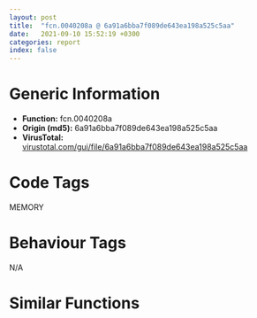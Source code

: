 ```yaml
---
layout: post
title:  "fcn.0040208a @ 6a91a6bba7f089de643ea198a525c5aa"
date:   2021-09-10 15:52:19 +0300
categories: report
index: false
---
```


# Generic Information
- **Function:** fcn.0040208a
- **Origin (md5):** 6a91a6bba7f089de643ea198a525c5aa
- **VirusTotal:** [virustotal.com/gui/file/6a91a6bba7f089de643ea198a525c5aa][virustotal_ref]

# Code Tags
<span class="tag" id="MEMORY">MEMORY</span>


# Behaviour Tags
<span class="bhv-tag" id="na">N/A</span>

# Similar Functions
<script type="text/javascript" src="https://www.gstatic.com/charts/loader.js"></script>
<script type="text/javascript">

    google.charts.load('current', {'packages':['corechart']});
    google.charts.setOnLoadCallback(drawChart);

    function drawChart() {
    var data = new google.visualization.DataTable();
        data.addColumn('number', 'X');
        data.addColumn('number', 'Y');
        data.addColumn({type: 'string', role: 'tooltip', 'p': {'html': true}});
        data.addColumn({'type': 'string', 'role': 'style'});
        
        data.addRows([
    [45.458072662353516, 170.17640686035156, '<b><a href="/report/fcn.0040208a@6a91a6bba7f089de643ea198a525c5aa">fcn.0040208a</a><br>@6a91a6bba7f089de643ea198a525c5aa</b><br>', 'point { fill-color: #e0440e; }'],
[84.4443359375, -60.9179801940918, '<b><a href="/report/fcn.00407b2b@7dd153bad1771b9e8d5266a341ebf949">fcn.00407b2b</a><br>@7dd153bad1771b9e8d5266a341ebf949</b><br>', 'null'],
[-48.662261962890625, 49.51598358154297, '<b><a href="/report/fcn.004013c0@562bf33eb57e8c08a86e538e69918c30">fcn.004013c0</a><br>@562bf33eb57e8c08a86e538e69918c30</b><br>', 'null'],
[33.179962158203125, -60.87968444824219, '<b><a href="/report/fcn.00405da2@ea9c1e2eeb951a8e6185c6674c228f98">fcn.00405da2</a><br>@ea9c1e2eeb951a8e6185c6674c228f98</b><br>', 'null'],
[69.90029907226562, 115.29389953613281, '<b><a href="/report/fcn.00401def@dd7278b699f8b751b4e28f3abe51fa08">fcn.00401def</a><br>@dd7278b699f8b751b4e28f3abe51fa08</b><br>', 'null'],
[-46.21554183959961, -78.09061431884766, '<b><a href="/report/fcn.0054ec2d@9a2108de6665bf53e42d7cbbbe5a0866">fcn.0054ec2d</a><br>@9a2108de6665bf53e42d7cbbbe5a0866</b><br>', 'null'],
[-60.74919891357422, -1.0042355060577393, '<b><a href="/report/fcn.00405d1e@1c48774da6a3dd4bf3ea41716a332c61">fcn.00405d1e</a><br>@1c48774da6a3dd4bf3ea41716a332c61</b><br>', 'null'],
[73.2570571899414, 57.0495719909668, '<b><a href="/report/fcn.00402162@db863ed6a700d7bfd018a178d481bd23">fcn.00402162</a><br>@db863ed6a700d7bfd018a178d481bd23</b><br>', 'null'],
[19.394855499267578, 60.92287063598633, '<b><a href="/report/fcn.004014ba@c765b75e3a5692b4355688c214629643">fcn.004014ba</a><br>@c765b75e3a5692b4355688c214629643</b><br>', 'null'],
[6.252716541290283, 120.09860229492188, '<b><a href="/report/fcn.0040162c@604275e66a139b66bf4f10de10af0abc">fcn.0040162c</a><br>@604275e66a139b66bf4f10de10af0abc</b><br>', 'null'],
[-5.2960028648376465, -110.83694458007812, '<b><a href="/report/fcn.006ccc92@1ad8df9cf1d781bf2acc8965dea0570e">fcn.006ccc92</a><br>@1ad8df9cf1d781bf2acc8965dea0570e</b><br>', 'null'],

        ]);

    var options = {
        title: 'Similarity Plot',
        legend: 'none',
        colors: ['#dedbd9', '#e6693e', '#ec8f6e', '#f3b49f', '#f6c7b6'],
        tooltip: {isHtml: true, trigger: 'both'},
        explorer: {
        actions: ["dragToZoom", "rightClickToReset"],
        },
        chartArea: {
        width: '80%',
        height: '80%'
        },
        width: '100%',
        height: '100%'
    };

    var chart = new google.visualization.ScatterChart(document.getElementById('chart_div'));

    chart.draw(data, options);
    }
    
</script>


<div id="chart_div" style="width: 100%px; height: 100%;"></div>

# Disassembled Code
{% highlight nasm %}

push ebp
mov ebp, esp
sub esp, 0x8c
mov eax, dword[ebp-0x14]
add eax, dword[ebp-0x34]
mov dword[ebp-0x54], eax
mov dword[ebp-4], 0xffffff3b
mov eax, dword[ebp-0x5c]
add eax, 0x73
mov dword[ebp-0x2c], eax
cmp dword[ebp-0x10], 0x2e4
je 0x4020c6
cmp dword[ebp-8], 0x2d8
jae 0x4020d6
mov eax, dword[ebp-0x10]
cmp eax, dword[ebp-4]
jne 0x4020d6
mov eax, dword[ebp-8]
mov ecx, dword[ebp-0x34]
lea eax, [ecx+eax+0x210]
mov dword[ebp-0x18], eax
mov eax, dword[ebp-0x40]
sub eax, 0x2e1
mov dword[ebp-0x38], eax
mov eax, dword[ebp-0x50]
add eax, 0x279
mov dword[ebp-0x60], eax
mov eax, dword[ebp-0xc]
sub eax, dword[ebp-4]
add eax, 0x241
mov dword[ebp-0x30], eax
mov dword[ebp-0x24], 0x28b
mov eax, dword[ebp-0x30]
sub eax, dword[ebp-0x54]
mov dword[ebp-4], eax
mov eax, 0x2cd
sub eax, dword[ebp-0x48]
mov dword[ebp-4], eax
mov eax, dword[ebp-0x2c]
cmp eax, dword[ebp-0xc]
jbe 0x40212c
mov eax, dword[ebp-0x4c]
cmp eax, dword[ebp-0x20]
jne 0x40212c
mov dword[ebp-0x50], 0x3eb
cmp dword[ebp-0x60], 0x2f4
jbe 0x40214b
mov eax, dword[ebp-0x40]
cmp eax, dword[ebp-8]
jne 0x40214b
mov eax, dword[ebp-0x38]
sub eax, dword[ebp-0x10]
add eax, 0x17c
mov dword[ebp-0x24], eax
mov dword[ebp-0x3c], 0x498
mov eax, dword[ebp-8]
add eax, 0x34d
mov dword[ebp-0x60], eax
cmp dword[ebp-0x3c], 0x356
jne 0x402182
cmp dword[ebp-0x34], 0x299
jae 0x402182
mov eax, dword[ebp-0x20]
cmp eax, dword[ebp-0x38]
jae 0x402182
mov eax, dword[ebp-0x50]
add eax, 0x48f
mov dword[ebp-0x30], eax
mov eax, dword[ebp-0x20]
sub eax, 0x263
mov dword[ebp-4], eax
mov eax, dword[ebp-0xc]
add eax, 0xf7
mov dword[ebp-0x60], eax
mov eax, 0xa6
sub eax, dword[ebp-0x38]
mov dword[ebp-0x3c], eax
mov eax, dword[ebp-0x50]
add eax, 0x2be
mov dword[ebp-0x24], eax
push 0x40
push 0x3000
push 0x192d08
push 0
call dword[sym.imp.KERNEL32.dll_VirtualAlloc]
mov dword[ebp-0x74], eax
mov eax, dword[ebp-0x5c]
add eax, 0x31b
mov dword[ebp-0x4c], eax
mov dword[ebp-0xc], 0x25c
mov dword[ebp-0x1c], 0x8bd
mov dword[ebp-0xc], 0x1f4
mov eax, dword[ebp-0xc]
add eax, 0x1c8
mov dword[ebp-0x30], eax
mov eax, dword[ebp-0x1c]
add eax, 5
mov dword[ebp-0x1c], eax
mov eax, dword[ebp-0x50]
mov ecx, dword[ebp-0x18]
lea eax, [ecx+eax-0x131]
mov dword[ebp-0x10], eax
mov eax, dword[ebp-0x10]
add eax, 0x1dc
mov dword[ebp-0x30], eax
cmp dword[ebp-0x1c], 0x8cc
jb 0x4021e5
mov eax, 0x1fc
sub eax, dword[ebp-0x5c]
mov dword[ebp-0x38], eax
mov eax, dword[ebp-0x10]
mov dword[ebp-0x68], eax
cmp dword[ebp-0x68], 0x2d
je 0x402297
cmp dword[ebp-0x68], 0x4f
je 0x40227d
cmp dword[ebp-0x68], 0xb1
je 0x402260
cmp dword[ebp-0x68], 0xb8
je 0x40226d
cmp dword[ebp-0x68], 0xd2
je 0x40228a
cmp dword[ebp-0x68], 0x119
je 0x4022a4
jmp 0x4022b1
mov eax, dword[ebp-0x24]
sub eax, 0x2ed
mov dword[ebp-8], eax
jmp 0x4022bc
mov eax, dword[ebp-0x10]
sub eax, dword[ebp-0x50]
sub eax, 0xa1
mov dword[ebp-0x3c], eax
jmp 0x4022bc
mov eax, dword[ebp-0x14]
add eax, 0x386
mov dword[ebp-0x24], eax
jmp 0x4022bc
mov eax, dword[ebp-0x60]
sub eax, 0x264
mov dword[ebp-8], eax
jmp 0x4022bc
mov eax, dword[ebp-0x1c]
add eax, 0x19b
mov dword[ebp-0x5c], eax
jmp 0x4022bc
mov eax, dword[ebp-0x20]
add eax, 0x106
mov dword[ebp-4], eax
jmp 0x4022bc
mov eax, dword[ebp-0x40]
sub eax, 0x39c
mov dword[ebp-0x54], eax
mov eax, dword[ebp-0x20]
sub eax, 0x23a
mov dword[ebp-4], eax
mov eax, dword[ebp-4]
add eax, 0xda
mov dword[ebp-0x40], eax
cmp dword[ebp-0x40], 0x26b
jne 0x4022ed
cmp dword[ebp-8], 0x3b9
jae 0x4022f8
cmp dword[ebp-0x40], 0x14a
jne 0x4022f8
mov eax, 0x1a5
sub eax, dword[ebp-0x28]
mov dword[ebp-0x50], eax
mov eax, dword[ebp-0x1c]
sub eax, 0x2fd
sub eax, dword[ebp-0x18]
mov dword[ebp-8], eax
mov eax, dword[ebp-0x2c]
sub eax, dword[ebp-0x50]
mov dword[ebp-0x28], eax
mov eax, dword[ebp-0x74]
add eax, 0xb5000
mov dword[ebp-0x74], eax
mov eax, dword[ebp-0x48]
cmp eax, dword[ebp-0x14]
jb 0x402336
cmp dword[ebp-0x54], 0x15e
jae 0x402336
mov eax, 0x33d
sub eax, dword[ebp-0x14]
mov dword[ebp-0x10], eax
mov dword[ebp-0x58], 0x134
mov eax, dword[ebp-0x24]
mov ecx, dword[ebp-4]
lea eax, [ecx+eax+0x1ec]
mov dword[ebp-8], eax
mov dword[ebp-0xc], 0x5bd
mov dword[ebp-0x80], 0xbff820
mov eax, dword[ebp-0x1c]
sub eax, dword[ebp-0x14]
mov dword[ebp-0x18], eax
mov eax, dword[ebp-0x10]
mov ecx, dword[ebp-0x40]
lea eax, [ecx+eax-0x158]
mov dword[ebp-0xc], eax
mov eax, dword[ebp-0x18]
sub eax, dword[ebp-0x1c]
sub eax, dword[ebp-0x2c]
mov dword[ebp-0x48], eax
cmp dword[ebp-0x20], 0x31d
jne 0x402392
cmp dword[ebp-0x30], 0x340
jb 0x40239a
mov eax, dword[ebp-0xc]
cmp eax, dword[ebp-0x4c]
je 0x4023a1
mov dword[ebp-0x18], 0x110
and dword[ebp-0x44], 0
mov dword[ebp-0x48], 0x4a3
mov eax, dword[ebp-4]
add eax, dword[ebp-0x48]
mov dword[ebp-0x10], eax
mov eax, dword[ebp-0x10]
add eax, 0x24a
mov dword[ebp-0x14], eax
mov eax, dword[ebp-0x20]
add eax, 0x2d8
mov dword[ebp-0x14], eax
mov eax, dword[ebp-0x1c]
add eax, dword[ebp-0x34]
mov dword[ebp-0x38], eax
mov dword[ebp-0x78], 0x7b270565
mov eax, dword[ebp-0xc]
add eax, 0x112
mov dword[ebp-0x54], eax
mov eax, dword[ebp-0x1c]
cmp eax, dword[ebp-0x34]
jae 0x4023f4
cmp dword[ebp-0x58], 0
jae 0x4023ff
mov eax, dword[ebp-0x1c]
sub eax, 0x260
mov dword[ebp-0x60], eax
mov dword[ebp-0x7c], 0x9c5c7ec0
mov dword[ebp-0x60], 0x106
mov eax, dword[ebp-0x38]
add eax, 0x12a
mov dword[ebp-0x18], eax
mov dword[ebp-0x70], 0x3cf8ebd0
cmp dword[ebp-8], 0x3bd
jne 0x40243a
cmp dword[ebp-0x2c], 0x210
jne 0x402441
cmp dword[ebp-0x10], 0x16d
je 0x402441
mov dword[ebp-0x40], 0x873
cmp dword[ebp-0x30], 0x219
jae 0x40245a
cmp dword[ebp-0x58], 0x18b
jne 0x40245a
mov dword[ebp-0x14], 0xfffffdde
mov dword[ebp-0x64], 0x54642b1
mov eax, 0x2d9
sub eax, dword[ebp-0x34]
mov dword[ebp-0xc], eax
mov dword[ebp-0x88], 0x4d4fd4e2
mov eax, dword[ebp-0x4c]
cmp eax, dword[ebp-0x30]
jae 0x40248c
cmp dword[ebp-0x3c], 0
jne 0x402493
mov eax, dword[ebp-0xc]
cmp eax, dword[ebp-0x24]
jb 0x402493
mov dword[ebp-0x18], 0x417
mov eax, dword[ebp-0x4c]
sub eax, 0x4d5
mov dword[ebp-0x40], eax
mov eax, dword[ebp-4]
sub eax, dword[ebp-0x34]
add eax, 0x297
mov dword[ebp-0x14], eax
and dword[ebp-0x44], 0
cmp dword[ebp-0x44], 0xa8a8
jae 0x402a48
mov eax, dword[ebp-0x18]
sub eax, dword[ebp-0x28]
mov dword[ebp-0xc], eax
mov eax, 0x3d2
sub eax, dword[ebp-0x1c]
or eax, dword[ebp-0x28]
mov dword[ebp-4], eax
mov eax, dword[ebp-0x78]
add eax, dword[ebp-0x7c]
mov dword[ebp-0x78], eax
mov eax, dword[ebp-8]
sub eax, dword[ebp-0xc]
mov dword[ebp-0x40], eax
cmp dword[ebp-0x50], 0x165
jne 0x402503
cmp dword[ebp-0x48], 0x9e
jne 0x402503
mov eax, dword[ebp-8]
add eax, 0x25e
mov dword[ebp-4], eax
mov eax, dword[ebp-0x64]
add eax, dword[ebp-0x88]
mov dword[ebp-0x64], eax
mov eax, dword[ebp-0x28]
sub eax, dword[ebp-0xc]
sub eax, 0x3b1
mov dword[ebp-0x54], eax
cmp dword[ebp-0x38], 0x6d
jne 0x40252b
mov eax, dword[ebp-0xc]
cmp eax, dword[ebp-0x18]
ja 0x402534
cmp dword[ebp-0x58], 0x170
jne 0x40253b
mov dword[ebp-0x38], 0x318
mov eax, dword[ebp-0x64]
add eax, dword[ebp-0x70]
mov dword[ebp-0x64], eax
cmp dword[ebp-0x4c], 0x111
jb 0x402555
mov eax, dword[ebp-0x54]
cmp eax, dword[ebp-0x10]
jae 0x40255e
mov eax, dword[ebp-4]
sub eax, dword[ebp-0x60]
mov dword[ebp-8], eax
mov eax, dword[ebp-0x28]
cmp eax, dword[ebp-4]
je 0x402577
mov eax, dword[ebp-0x58]
cmp eax, dword[ebp-0x14]
jb 0x402577
mov eax, dword[ebp-0x18]
add eax, dword[ebp-4]
mov dword[ebp-0x5c], eax
mov eax, dword[ebp-0x64]
add eax, dword[ebp-0x70]
mov dword[ebp-0x64], eax
mov dword[ebp-0x14], 0x235
mov eax, dword[ebp-0x3c]
add eax, 0x242
sub eax, dword[ebp-0x1c]
mov dword[ebp-0x2c], eax
mov eax, dword[ebp-0x7c]
xor eax, dword[ebp-0x70]
mov dword[ebp-0x7c], eax
cmp dword[ebp-0xc], 0x209
jbe 0x4025af
mov eax, dword[ebp-0x24]
cmp eax, dword[ebp-0x1c]
je 0x4025bd
mov eax, dword[ebp-0x2c]
add eax, 0x325
sub eax, dword[ebp-0x14]
mov dword[ebp-0x48], eax
mov eax, dword[ebp-0x18]
sub eax, dword[ebp-0x40]
mov dword[ebp-0x1c], eax
mov eax, dword[ebp-0x70]
add eax, dword[ebp-0x64]
mov dword[ebp-0x70], eax
mov dword[ebp-0x54], 0xfffffdcf
mov eax, dword[ebp-0x38]
cmp eax, dword[ebp-0x2c]
jne 0x4025e6
mov eax, dword[ebp-0x20]
cmp eax, dword[ebp-0x24]
jne 0x4025f1
mov eax, dword[ebp-0x10]
sub eax, 0x1fb
mov dword[ebp-0x20], eax
mov eax, dword[ebp-0x2c]
sub eax, 0x3e0
mov dword[ebp-0x3c], eax
mov eax, dword[ebp-4]
add eax, 0xf4
mov dword[ebp-0xc], eax
mov eax, dword[ebp-0x74]
add eax, dword[ebp-0x44]
mov dword[ebp-0x8c], eax
mov eax, dword[ebp-0x38]
add eax, 0x13f
mov dword[ebp-0x2c], eax
mov eax, dword[ebp-0x3c]
cmp eax, dword[ebp-4]
je 0x40262f
cmp dword[ebp-0x40], 0x1f4
je 0x402637
mov eax, dword[ebp-0x10]
cmp eax, dword[ebp-0x28]
jne 0x402640
mov dword[ebp-0x50], 0xfffffe65
jmp 0x40264f
imul eax, dword[ebp-0x2c], 0x349
sub eax, 0x3a3
mov dword[ebp-4], eax
mov dword[ebp-0x10], 0xffffffc2
mov eax, 0x319
sub eax, dword[ebp-0x30]
mov dword[ebp-0x60], eax
mov eax, dword[ebp-0x80]
add eax, dword[ebp-0x44]
mov dword[ebp-0x84], eax
cmp dword[ebp-0x10], 0xd6
jne 0x40267f
cmp dword[ebp-0x18], 0x33c
je 0x402688
cmp dword[ebp-0x2c], 0x1f8
jae 0x402693
mov eax, dword[ebp-0x2c]
add eax, 0x1c2
mov dword[ebp-0x10], eax
mov dword[ebp-0x18], 0x35b
mov eax, dword[ebp-0x10]
add eax, 0x45e
mov dword[ebp-8], eax
mov eax, dword[ebp-0x84]
mov eax, dword[eax]
sub eax, dword[ebp-0x78]
mov ecx, dword[ebp-0x8c]
mov dword[ecx], eax
cmp dword[ebp-0x50], 0x37c
je 0x4026c9
mov eax, dword[ebp-0x60]
cmp eax, dword[ebp-0x20]
jne 0x4026d1
mov eax, dword[ebp-0x20]
cmp eax, dword[ebp-8]
jbe 0x4026dc
mov eax, dword[ebp-0x24]
sub eax, 0x471
mov dword[ebp-0x18], eax
mov eax, dword[ebp-0x28]
sub eax, 0xc4
mov dword[ebp-4], eax
push 0xffffffffffffffaf
pop eax
sub eax, dword[ebp-0x1c]
mov dword[ebp-0x30], eax
mov eax, dword[ebp-0x38]
add eax, 0x3e2
mov dword[ebp-0x14], eax
mov eax, dword[ebp-0x14]
cmp eax, dword[ebp-0x3c]
jne 0x402715
cmp dword[ebp-0x24], 0x2df
jne 0x402715
cmp dword[ebp-0x58], 0xe1
je 0x40271c
mov dword[ebp-0x30], 0x11e
mov eax, dword[ebp-0x28]
add eax, 0x67
mov dword[ebp-0x48], eax
mov eax, dword[ebp-0x40]
cmp eax, dword[ebp-8]
ja 0x402736
cmp dword[ebp-0x28], 0xd7
jae 0x40273d
mov dword[ebp-0x14], 0x163
cmp dword[ebp-0x3c], 0x7a
jne 0x40275c
cmp dword[ebp-0x54], 0x2f0
jae 0x40275c
cmp dword[ebp-0x58], 0x181
jne 0x40275c
mov dword[ebp-0x20], 0x1f5
mov eax, dword[ebp-8]
sub eax, dword[ebp-0x5c]
add eax, 0x3bf
mov dword[ebp-0x54], eax
cmp dword[ebp-0x5c], 0x66
jne 0x402789
cmp dword[ebp-0x58], 0x201
je 0x402789
mov eax, dword[ebp-0x18]
mov ecx, dword[ebp-0xc]
lea eax, [ecx+eax-0x38c]
mov dword[ebp-4], eax
mov eax, dword[ebp-0x44]
add eax, 0xf14c0
mov dword[ebp-0x44], eax
mov eax, dword[ebp-0x40]
sub eax, 0x344
mov dword[ebp-0x14], eax
and dword[ebp-0x24], 0
jmp 0x4027ac
mov eax, dword[ebp-0x24]
inc eax
mov dword[ebp-0x24], eax
cmp dword[ebp-0x24], 2
jae 0x4027c4
mov eax, 0xc0
sub eax, dword[ebp-0x20]
add eax, 0x394
mov dword[ebp-0x34], eax
jmp 0x4027a5
push 0x5f
pop eax
sub eax, dword[ebp-0x28]
mov dword[ebp-0x58], eax
mov eax, dword[ebp-0x18]
cmp eax, dword[ebp-0x5c]
jb 0x4027dd
mov eax, dword[ebp-0x20]
cmp eax, dword[ebp-0x48]
jae 0x4027e5
mov eax, dword[ebp-0xc]
cmp eax, dword[ebp-0x3c]
jae 0x4027ee
mov eax, dword[ebp-0x58]
sub eax, dword[ebp-0x50]
mov dword[ebp-0x24], eax
mov eax, dword[ebp-0x48]
cmp eax, dword[ebp-0x30]
jae 0x4027fc
cmp dword[ebp-0x34], 0
jne 0x402807
mov eax, dword[ebp-0x34]
sub eax, 0x35b
mov dword[ebp-0x14], eax
mov eax, dword[ebp-0x60]
add eax, 0x76
mov dword[ebp-0x4c], eax
mov dword[ebp-0x48], 0x307
mov eax, dword[ebp-0x58]
add eax, 0x150
sub eax, dword[ebp-4]
mov dword[ebp-0x20], eax
mov eax, dword[ebp-0x10]
add eax, 0x2f5
mov dword[ebp-0x38], eax
cmp dword[ebp-0x4c], 0x222
je 0x40284f
mov eax, dword[ebp-0x30]
cmp eax, dword[ebp-0x14]
jbe 0x40284f
mov eax, 0x2d5
sub eax, dword[ebp-4]
add eax, dword[ebp-0x4c]
mov dword[ebp-0x38], eax
mov eax, dword[ebp-0x44]
sub eax, 0x3ba8f
mov dword[ebp-0x44], eax
mov eax, 0x189
sub eax, dword[ebp-8]
sub eax, 0x30f
mov dword[ebp-0x34], eax
cmp dword[ebp-0x4c], 0x3b4
jb 0x40288f
cmp dword[ebp-0x3c], 0x264
jne 0x40288f
mov eax, dword[ebp-0x40]
cmp eax, dword[ebp-0x2c]
je 0x40288f
mov eax, 0x285
sub eax, dword[ebp-0x5c]
mov dword[ebp-0x2c], eax
mov eax, dword[ebp-4]
sub eax, 0x105
mov dword[ebp-0x4c], eax
cmp dword[ebp-0x10], 0x392
ja 0x4028c0
cmp dword[ebp-0x48], 0x104
je 0x4028c0
cmp dword[ebp-0x14], 0x12a
jne 0x4028c0
mov eax, dword[ebp-0x18]
add eax, 0x3b4
mov dword[ebp-0x28], eax
mov dword[ebp-0x38], 0xfffffff6
mov eax, 0x254
sub eax, dword[ebp-0x50]
mov dword[ebp-0x38], eax
mov eax, dword[ebp-0x48]
cmp eax, dword[ebp-0x60]
jb 0x4028ec
cmp dword[ebp-0x18], 0x307
je 0x4028ec
cmp dword[ebp-8], 0x3b2
jae 0x4028f3
mov dword[ebp-0x10], 0xfffffd9f
mov eax, dword[ebp-0x2c]
sub eax, dword[ebp-8]
mov dword[ebp-0x28], eax
mov eax, dword[ebp-0x44]
add eax, 0xe9fa7
mov dword[ebp-0x44], eax
mov eax, 0x1a4
sub eax, dword[ebp-0x30]
mov dword[ebp-0x20], eax
mov eax, dword[ebp-0x44]
mov dword[ebp-0x6c], eax
cmp dword[ebp-0x6c], 0x37
je 0x40297c
cmp dword[ebp-0x6c], 0x81
je 0x402973
cmp dword[ebp-0x6c], 0xad
je 0x402963
cmp dword[ebp-0x6c], 0xd2
je 0x402958
cmp dword[ebp-0x6c], 0x103
je 0x40294d
cmp dword[ebp-0x6c], 0x109
je 0x402985
jmp 0x402992
mov eax, dword[ebp-0x54]
sub eax, dword[ebp-0x5c]
mov dword[ebp-4], eax
jmp 0x40299d
push 0x71
pop eax
sub eax, dword[ebp-0xc]
mov dword[ebp-0x48], eax
jmp 0x40299d
mov eax, dword[ebp-0x3c]
add eax, 0x236
sub eax, dword[ebp-0x1c]
mov dword[ebp-0xc], eax
jmp 0x40299d
mov dword[ebp-0x30], 0x5ec
jmp 0x40299d
mov dword[ebp-0x34], 0x803
jmp 0x40299d
mov eax, dword[ebp-0x54]
add eax, 0x34d
mov dword[ebp-0x3c], eax
jmp 0x40299d
mov eax, dword[ebp-0xc]
add eax, 0x11c
mov dword[ebp-0x5c], eax
mov eax, dword[ebp-8]
sub eax, dword[ebp-0x38]
mov dword[ebp-0x54], eax
mov eax, dword[ebp-0x20]
add eax, 0x285
sub eax, dword[ebp-0x3c]
mov dword[ebp-4], eax
mov eax, dword[ebp-0x34]
cmp eax, dword[ebp-0x54]
jne 0x4029ce
cmp dword[ebp-0x48], 0xdf
jb 0x4029ce
cmp dword[ebp-0x5c], 0x1bd
je 0x4029da
mov eax, dword[ebp-0xc]
sub eax, dword[ebp-0x1c]
sub eax, dword[ebp-8]
mov dword[ebp-0x58], eax
cmp dword[ebp-0x18], 0x16b
jae 0x4029f9
cmp dword[ebp-0x48], 0
jne 0x4029f9
mov eax, 0x24c
sub eax, dword[ebp-0x28]
add eax, 0x28d
mov dword[ebp-0x4c], eax
mov eax, dword[ebp-0x2c]
sub eax, dword[ebp-4]
add eax, 0xcb
mov dword[ebp-8], eax
cmp dword[ebp-0x28], 0xfe
jbe 0x402a2d
cmp dword[ebp-8], 0x27f
je 0x402a2d
cmp dword[ebp-0x28], 0x31f
jbe 0x402a2d
mov eax, dword[ebp-0x50]
add eax, 0x331
mov dword[ebp-0x34], eax
mov eax, dword[ebp-0x44]
sub eax, 0x20f2f
mov dword[ebp-0x44], eax
mov eax, dword[ebp-0x44]
sub eax, 0x17eaa5
mov dword[ebp-0x44], eax
jmp 0x4024b0
mov dword[ebp-4], 0xfffffde6
mov eax, dword[ebp-0x74]
add eax, 0x89c2
mov dword[0x40708c], eax
mov eax, dword[ebp-8]
sub eax, 0x297
mov dword[ebp-0x30], eax
cmp dword[ebp-0x58], 0
jne 0x402a86
cmp dword[ebp-0x4c], 0x1bc
jne 0x402a86
mov eax, dword[ebp-0x20]
mov ecx, dword[ebp-0x24]
lea eax, [ecx+eax-0x377]
mov dword[ebp-0x30], eax
mov eax, dword[ebp-0x24]
cmp eax, dword[ebp-0x14]
jne 0x402aa4
mov eax, dword[ebp-0x3c]
cmp eax, dword[ebp-0x34]
jne 0x402aa4
push 0x69
pop eax
sub eax, dword[ebp-0x60]
sub eax, 0x22a
mov dword[ebp-0x34], eax
mov eax, 0x85
sub eax, dword[ebp-0x28]
mov dword[ebp-0x34], eax
mov eax, 0x3e5
sub eax, dword[ebp-0x28]
mov dword[ebp-0x14], eax
mov eax, dword[ebp-0x4c]
sub eax, dword[ebp-0x5c]
mov dword[ebp-0x1c], eax
mov eax, dword[ebp-0x40]
sub eax, dword[ebp-0x20]
mov dword[ebp-0x3c], eax
mov eax, 0xfb
sub eax, dword[ebp-0x1c]
sub eax, 0x16d
mov dword[ebp-0x14], eax
mov esp, ebp
pop ebp
ret

{% endhighlight %}

[virustotal_ref]: https://www.virustotal.com/gui/file/6a91a6bba7f089de643ea198a525c5aa